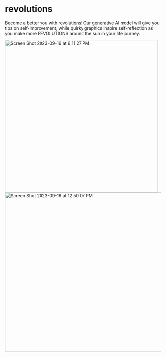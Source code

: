 # revolutions

Become a better you with revolutions! Our generative AI model will give you tips on self-improvement, while quirky graphics inspire self-reflection as you make more REVOLUTIONS around the sun in your life journey.

<img width="494" alt="Screen Shot 2023-09-16 at 6 11 27 PM" src="https://github.com/gxlin2/revolutions/assets/117228381/7cb22860-84ac-4729-b91e-cd1541cde207">
<img width="517" alt="Screen Shot 2023-09-16 at 12 50 07 PM" src="https://github.com/gxlin2/revolutions/assets/117228381/7085018d-3a8c-453d-9d70-4fcbf3d5bd88">
